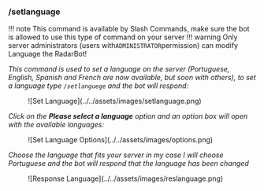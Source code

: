 ### /setlanguage


!!! note
    This command is available by Slash Commands, make sure the bot is allowed to use this type of command on your server
!!! warning
    Only server administrators (users with`ADMINISTRATOR`permission) can modify Language the RadarBot!


*This command is used to set a language on the server (Portuguese, English, Spanish and French are now available, but soon with others), to set a language type ``/setlanguege`` and the bot will respond:*
<figure markdown>
![Set Language](../../assets/images/setlanguage.png)
</figure>

*Click on the **Please select a language** option and an option box will open with the available languages:*
<figure markdown>
![Set Language Options](../../assets/images/options.png)
</figure>

*Choose the language that fits your server in my case I will choose Portuguese and the bot will respond that the language has been changed*
<figure markdown>
![Response Language](../../assets/images/reslanguage.png)
</figure>